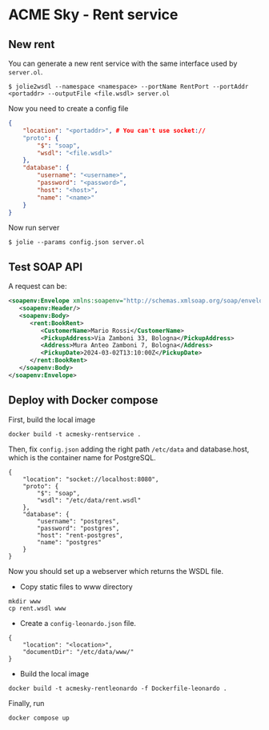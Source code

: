 # ACME Sky - Rent service 

## New rent
You can generate a new rent service with the same interface used by `server.ol`.

```
$ jolie2wsdl --namespace <namespace> --portName RentPort --portAddr <portaddr> --outputFile <file.wsdl> server.ol
```

Now you need to create a config file

```json
{
    "location": "<portaddr>", # You can't use socket://
    "proto": {
        "$": "soap",
        "wsdl": "<file.wsdl>"
    },
    "database": {
        "username": "<username>",
        "password": "<password>",
        "host": "<host>",
        "name": "<name>"
    }
}
```

Now run server

```
$ jolie --params config.json server.ol
```

## Test SOAP API

A request can be:

```xml
<soapenv:Envelope xmlns:soapenv="http://schemas.xmlsoap.org/soap/envelope/" xmlns:rent="rent.uber.com.xsd">
   <soapenv:Header/>
   <soapenv:Body>
      <rent:BookRent>
         <CustomerName>Mario Rossi</CustomerName>
         <PickupAddress>Via Zamboni 33, Bologna</PickupAddress>
         <Address>Mura Anteo Zamboni 7, Bologna</Address>
         <PickupDate>2024-03-02T13:10:00Z</PickupDate>
      </rent:BookRent>
   </soapenv:Body>
</soapenv:Envelope>
```

## Deploy with Docker compose

First, build the local image

```
docker build -t acmesky-rentservice .
```

Then, fix `config.json` adding the right path `/etc/data` and database.host,
which is the container name for PostgreSQL.

```
{
    "location": "socket://localhost:8080",
    "proto": {
        "$": "soap",
        "wsdl": "/etc/data/rent.wsdl"
    },
    "database": {
        "username": "postgres",
        "password": "postgres",
        "host": "rent-postgres",
        "name": "postgres"
    }
}
```

Now you should set up a webserver which returns the WSDL file. 

- Copy static files to www directory

```
mkdir www
cp rent.wsdl www
```

- Create a `config-leonardo.json` file.

```
{
    "location": "<location>",
    "documentDir": "/etc/data/www/"
}
```

- Build the local image

```
docker build -t acmesky-rentleonardo -f Dockerfile-leonardo .
```


Finally, run

```
docker compose up
```
